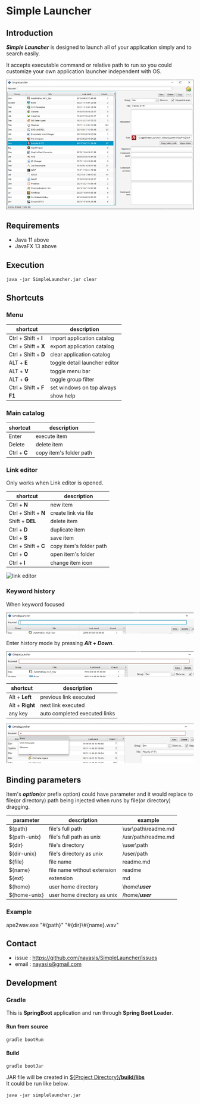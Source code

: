 # Simple Launcher

## Introduction

***Simple Launcher*** is designed to launch all of your application simply and to search easily.

It accepts executable command or relative path to run so you could customize your own application launcher independent with OS.

![screenshot](https://github.com/nayasis/simpleLauncher/blob/master/doc/screenshot.jpg?raw=true)

## Requirements

- Java 11 above
- JavaFX 13 above

## Execution
```shell
java -jar SimpleLauncher.jar clear
```
## Shortcuts

### Menu

| shortcut             | description                   |
| --------------       | ------------------            |
| Ctrl + Shift + **I** | import application catalog    |
| Ctrl + Shift + **X** | export application catalog    |
| Ctrl + Shift + **D** | clear  application catalog    |
| ALT + **E**          | toggle detail launcher editor |
| ALT + **V**          | toggle menu bar               |
| ALT + **G**          | toggle group filter           |
| Ctrl + Shift + **F** | set windows on top always     |
| **F1**               | show help                     |

### Main catalog

| shortcut       | description             |
| -------------- | ------------------      |
| Enter          | execute item            |
| Delete         | delete item             |
| Ctrl + **C**   | copy item's folder path |

### Link editor

Only works when Link editor is opened.

| shortcut             | description             |
| --------------       | ------------------      |
| Ctrl + **N**         | new item                |
| Ctrl + Shift + **N** | create link via file    |
| Shift + **DEL**      | delete item             |
| Ctrl + **D**         | duplicate item          |
| Ctrl + **S**         | save item               |
| Ctrl + Shift + **C** | copy item's folder path |
| Ctrl + **O**         | open item's folder      |
| Ctrl + **I**         | change item icon        |

![link editor](https://github.com/nayasis/simpleLauncher/blob/master/doc/linkeditor.jpg?raw=true)

### Keyword history

When keyword focused

![keyword focused](https://github.com/nayasis/simpleLauncher/blob/master/doc/keyword-focused.jpg?raw=true)

Enter history mode by pressing ***Alt + Down***.

![history mode](https://github.com/nayasis/simpleLauncher/blob/master/doc/keyword-historymode.jpg?raw=true)

| shortcut             | description                    |
| --------------       | ------------------             |
| Alt + **Left**       | previous link executed         |
| Alt + **Right**      | next link executed             |
| any key              | auto completed executed links  |

![autocompleted links](https://github.com/nayasis/simpleLauncher/blob/master/doc/keyword-autocomplete.jpg?raw=true)

## Binding parameters

Item's ***option***(or prefix option) could have parameter and it would replace to file(or directory) path
being injected when runs by file(or directory) dragging.

| parameter      | description                 | example                |
|----------------|-----------------------------|------------------------|
| \${path}       | file's full path            | \\usr\\path\\readme.md |
| \${path-unix}  | file's full path as unix    | /usr/path/readme.md    |
| \${dir}        | file's directory            | \\user\\path           |
| \${dir-unix}   | file's directory as unix    | /user/path             |
| \${file}       | file name                   | readme.md              |
| \${name}       | file name without extension | readme                 |
| \${ext}        | extension                   | md                     |
| \${home}       | user home directory         | \\home\\***user***     |
| \${home-unix}  | user home directory as unix | /home/***user***       |

### Example

ape2wav.exe "#{path}" "#{dir}\\#{name}.wav"

## Contact

- issue : https://github.com/nayasis/SimpleLauncher/issues
- email : [nayasis@gmail.com](mailto:nayasis@gmail.com)

## Development

### Gradle

This is **SpringBoot** application and run through **Spring Boot Loader**. 

#### Run from source
```shell
gradle bootRun
```

#### Build
```shell
gradle bootJar
```
JAR file will be created in <u>${Project Directory}**/build/libs**</u>  
It could be run like below.
```shell
java -jar simplelauncher.jar
```




